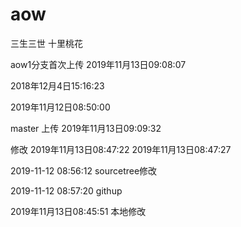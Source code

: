 # aow

三生三世
十里桃花

aow1分支首次上传 
2019年11月13日09:08:07


2018年12月4日15:16:23 

2019年11月12日08:50:00

master 上传 2019年11月13日09:09:32



修改 
2019年11月13日08:47:22
2019年11月13日08:47:27


 
 
2019-11-12 08:56:12 sourcetree修改
 
2019-11-12 08:57:20 githup
 
 2019年11月13日08:45:51  本地修改
 
  
